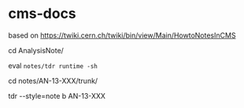 cms-docs
========

based on https://twiki.cern.ch/twiki/bin/view/Main/HowtoNotesInCMS

cd AnalysisNote/

eval `notes/tdr runtime -sh`

cd notes/AN-13-XXX/trunk/

tdr --style=note b AN-13-XXX

